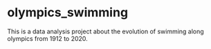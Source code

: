 # olympics_swimming
This is a data analysis project about the evolution of swimming along olympics from 1912 to 2020.
